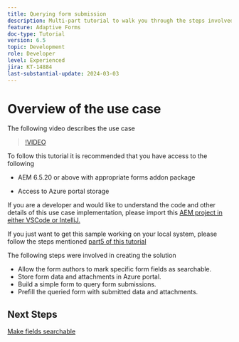 ```yaml
---
title: Querying form submission
description: Multi-part tutorial to walk you through the steps involved in querying form submissions stored in Azure portal
feature: Adaptive Forms
doc-type: Tutorial
version: 6.5
topic: Development
role: Developer
level: Experienced
jira: KT-14884
last-substantial-update: 2024-03-03
---
```

# Overview of the use case

The following video describes the use case

>[!VIDEO](https://video.tv.adobe.com/v/3427096?learn=on)


To follow this tutorial it is recommended that you have access to the following

* AEM 6.5.20 or above with appropriate forms addon package

* Access to Azure portal storage



If you are a developer and would like to understand the code and other details of this use case implementation, please import this [AEM project in either VSCode or IntelliJ.](assets/azuredemoproject.zip)

If you just want to get this sample working on your local system, please follow the steps mentioned [part5 of this tutorial](./part5.md)

The following steps were involved in creating the solution

* Allow the form authors to mark specific form fields as searchable.
* Store form data and attachments in Azure portal.
* Build a simple form to query form submissions.
* Prefill the queried form with submitted data and attachments.

## Next Steps

[Make fields searchable](./part1.md)




